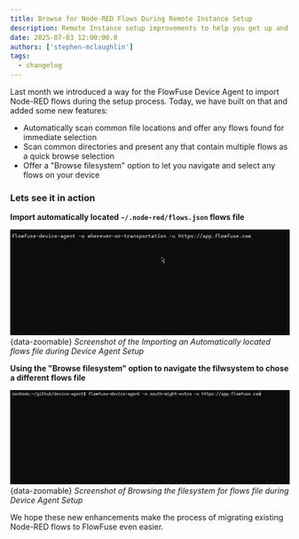 ```yaml
---
title: Browse for Node-RED Flows During Remote Instance Setup
description: Remote Instance setup improvements to help you get up and running faster with the FlowFuse Device Agent.
date: 2025-07-03 12:00:00.0
authors: ['stephen-mclaughlin']
tags:
  - changelog
---
```


Last month we introduced a way for the FlowFuse Device Agent to import Node-RED flows during the setup process. Today, we have built on that and added some new features:

- Automatically scan common file locations and offer any flows found for immediate selection
- Scan common directories and present any that contain multiple flows as a quick browse selection
- Offer a "Browse filesystem" option to let you navigate and select any flows on your device


### Lets see it in action

**Import automatically located `~/.node-red/flows.json` flows file**

![Screenshot of the Importing an Automatically located flows file during Device Agent Setup](./images/import-flows-quick-select.gif){data-zoomable}
_Screenshot of the Importing an Automatically located flows file during Device Agent Setup_

**Using the "Browse filesystem" option to navigate the filwsystem to chose a different flows file**

![Screenshot of Browsing the filesystem for flows file during Device Agent Setup](./images/import-flows-browsed.gif){data-zoomable}
_Screenshot of Browsing the filesystem for flows file during Device Agent Setup_

We hope these new enhancements make the process of migrating existing Node-RED flows to FlowFuse even easier.
